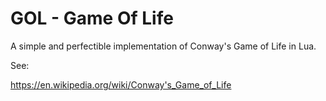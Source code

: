 # GOL - Game Of Life

A simple and perfectible implementation of Conway's Game of Life in Lua.

See:

https://en.wikipedia.org/wiki/Conway's_Game_of_Life